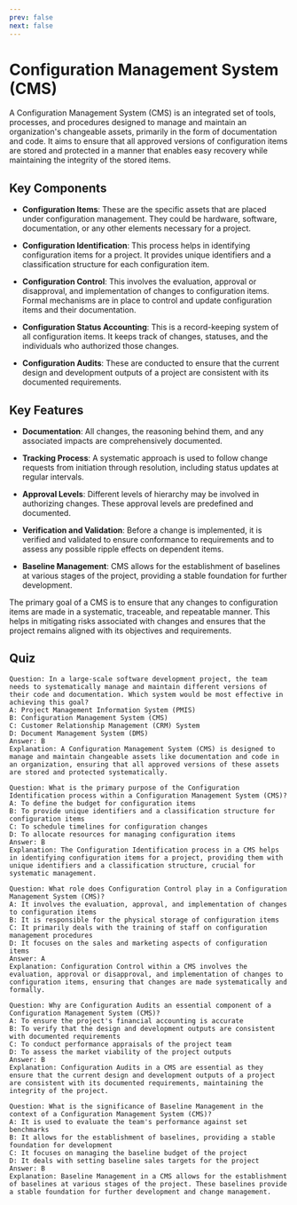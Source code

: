 ```yaml
---
prev: false
next: false
---
```


# Configuration Management System (CMS)

A Configuration Management System (CMS) is an integrated set of tools, processes, and procedures designed to manage and maintain an organization's changeable assets, primarily in the form of documentation and code. It aims to ensure that all approved versions of configuration items are stored and protected in a manner that enables easy recovery while maintaining the integrity of the stored items.

## Key Components

- **Configuration Items**: These are the specific assets that are placed under configuration management. They could be hardware, software, documentation, or any other elements necessary for a project.

- **Configuration Identification**: This process helps in identifying configuration items for a project. It provides unique identifiers and a classification structure for each configuration item.

- **Configuration Control**: This involves the evaluation, approval or disapproval, and implementation of changes to configuration items. Formal mechanisms are in place to control and update configuration items and their documentation.

- **Configuration Status Accounting**: This is a record-keeping system of all configuration items. It keeps track of changes, statuses, and the individuals who authorized those changes.

- **Configuration Audits**: These are conducted to ensure that the current design and development outputs of a project are consistent with its documented requirements.

## Key Features

- **Documentation**: All changes, the reasoning behind them, and any associated impacts are comprehensively documented.
- **Tracking Process**: A systematic approach is used to follow change requests from initiation through resolution, including status updates at regular intervals.

- **Approval Levels**: Different levels of hierarchy may be involved in authorizing changes. These approval levels are predefined and documented.

- **Verification and Validation**: Before a change is implemented, it is verified and validated to ensure conformance to requirements and to assess any possible ripple effects on dependent items.

- **Baseline Management**: CMS allows for the establishment of baselines at various stages of the project, providing a stable foundation for further development.

The primary goal of a CMS is to ensure that any changes to configuration items are made in a systematic, traceable, and repeatable manner. This helps in mitigating risks associated with changes and ensures that the project remains aligned with its objectives and requirements.

## Quiz

```quiz
Question: In a large-scale software development project, the team needs to systematically manage and maintain different versions of their code and documentation. Which system would be most effective in achieving this goal?
A: Project Management Information System (PMIS)
B: Configuration Management System (CMS)
C: Customer Relationship Management (CRM) System
D: Document Management System (DMS)
Answer: B
Explanation: A Configuration Management System (CMS) is designed to manage and maintain changeable assets like documentation and code in an organization, ensuring that all approved versions of these assets are stored and protected systematically.

Question: What is the primary purpose of the Configuration Identification process within a Configuration Management System (CMS)?
A: To define the budget for configuration items
B: To provide unique identifiers and a classification structure for configuration items
C: To schedule timelines for configuration changes
D: To allocate resources for managing configuration items
Answer: B
Explanation: The Configuration Identification process in a CMS helps in identifying configuration items for a project, providing them with unique identifiers and a classification structure, crucial for systematic management.

Question: What role does Configuration Control play in a Configuration Management System (CMS)?
A: It involves the evaluation, approval, and implementation of changes to configuration items
B: It is responsible for the physical storage of configuration items
C: It primarily deals with the training of staff on configuration management procedures
D: It focuses on the sales and marketing aspects of configuration items
Answer: A
Explanation: Configuration Control within a CMS involves the evaluation, approval or disapproval, and implementation of changes to configuration items, ensuring that changes are made systematically and formally.

Question: Why are Configuration Audits an essential component of a Configuration Management System (CMS)?
A: To ensure the project's financial accounting is accurate
B: To verify that the design and development outputs are consistent with documented requirements
C: To conduct performance appraisals of the project team
D: To assess the market viability of the project outputs
Answer: B
Explanation: Configuration Audits in a CMS are essential as they ensure that the current design and development outputs of a project are consistent with its documented requirements, maintaining the integrity of the project.

Question: What is the significance of Baseline Management in the context of a Configuration Management System (CMS)?
A: It is used to evaluate the team's performance against set benchmarks
B: It allows for the establishment of baselines, providing a stable foundation for development
C: It focuses on managing the baseline budget of the project
D: It deals with setting baseline sales targets for the project
Answer: B
Explanation: Baseline Management in a CMS allows for the establishment of baselines at various stages of the project. These baselines provide a stable foundation for further development and change management.
```
